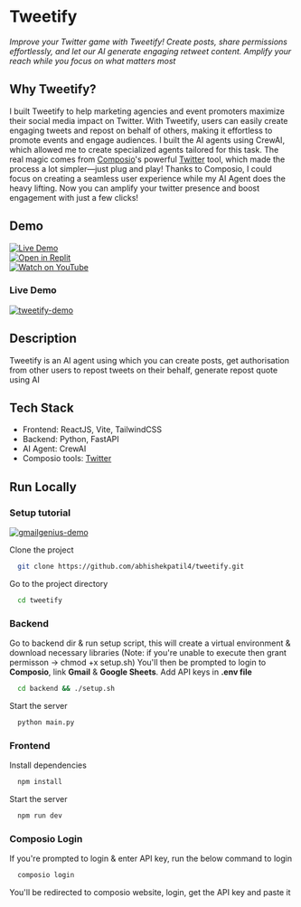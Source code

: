 # Tweetify 
*Improve your Twitter game with Tweetify! Create posts, share permissions effortlessly, and let our AI generate engaging retweet content. Amplify your reach while you focus on what matters most*

## Why Tweetify?
I built Tweetify to help marketing agencies and event promoters maximize their social media impact on Twitter. With Tweetify, users can easily create engaging tweets and repost on behalf of others, making it effortless to promote events and engage audiences. I built the AI agents using CrewAI, which allowed me to create specialized agents tailored for this task. The real magic comes from [Composio](https://app.composio.dev)'s  powerful [Twitter](https://app.composio.dev/app/twitter) tool, which made the process a lot simpler—just plug and play! Thanks to Composio, I could focus on creating a seamless user experience while my AI Agent does the heavy lifting. Now you can amplify your twitter presence and boost engagement with just a few clicks!

## Demo
[![Live Demo](https://img.shields.io/badge/Live%20Link-Vercel-black?logo=vercel&style=for-the-badge)](https://tweetify-three.vercel.app) <br>
[![Open in Replit](https://img.shields.io/badge/Open%20in-Replit-blue?logo=replit&style=for-the-badge)](https://replit.com/@abishkpatil/tweetify?v=1) <br>
[![Watch on YouTube](https://img.shields.io/badge/Watch%20tutorial%20on-YouTube-red?logo=youtube&style=for-the-badge)](https://youtu.be/ooMl1Wew1tk)

### Live Demo
[![tweetify-demo](https://github.com/user-attachments/assets/c1582f92-a4a7-460b-8c65-cf48a4fa1084)](https://drive.google.com/file/d/1hQSjQc0GdQj8kPrrIlqLJvPzUpphU5hc/preview)

## Description
Tweetify is an AI agent using which you can create posts, get authorisation from other users to repost tweets on their behalf, generate repost quote using AI

## Tech Stack
- Frontend: ReactJS, Vite, TailwindCSS
- Backend: Python, FastAPI
- AI Agent: CrewAI
- Composio tools: [Twitter](https://app.composio.dev/app/twitter)

## Run Locally
### Setup tutorial
[![gmailgenius-demo](https://github.com/user-attachments/assets/abb24495-d242-42f3-8cff-599182f735f4)](https://drive.google.com/file/d/1kC9oVSUatqQ6Tcs3u6CTsVsmczzG-F6k/preview)

Clone the project
```bash
  git clone https://github.com/abhishekpatil4/tweetify.git
```

Go to the project directory

```bash
  cd tweetify
```

### Backend

Go to backend dir & run setup script, this will create a virtual environment & download necessary libraries (Note: if you're unable to execute then grant permisson -> chmod +x setup.sh)
You'll then be prompted to login to **Composio**, link **Gmail** & **Google Sheets**. 
Add API keys in **.env file**

```bash
  cd backend && ./setup.sh
```

Start the server

```bash
  python main.py
```

### Frontend

Install dependencies

```bash
  npm install
```

Start the server

```bash
  npm run dev
```

### Composio Login
If you're prompted to login & enter API key, run the below command to login

```bash
  composio login
```

You'll be redirected to composio website, login, get the API key and paste it
  
